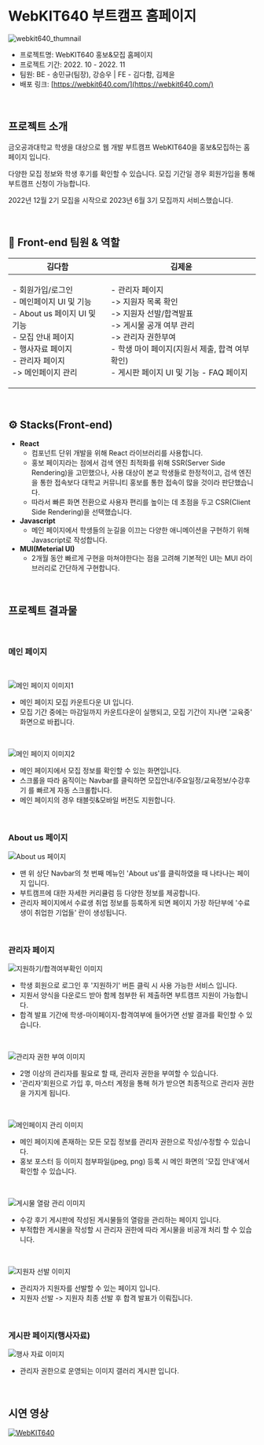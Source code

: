 # WebKIT640 부트캠프 홈페이지
![webkit640_thumnail](https://img1.daumcdn.net/thumb/R1280x0/?scode=mtistory2&fname=https%3A%2F%2Fblog.kakaocdn.net%2Fdn%2FdqVnxr%2Fbtstnw3qLub%2F4LYA8TEK4ce3sRy6vWG9E0%2Fimg.png)

* 프로젝트명: WebKIT640 홍보&모집 홈페이지
* 프로젝트 기간: 2022. 10 - 2022. 11
* 팀원: BE - 송민규(팀장), 강승우 | FE - 김다함, 김제윤
* 배포 링크: [https://webkit640.com/](https://webkit640.com/)

<br/>

## 프로젝트 소개
금오공과대학교 학생을 대상으로 웹 개발 부트캠프 WebKIT640을 홍보&모집하는 홈페이지 입니다.

다양한 모집 정보와 학생 후기를 확인할 수 있습니다. 모집 기간일 경우 회원가입을 통해 부트캠프 신청이 가능합니다.

2022년 12월 2기 모집을 시작으로 2023년 6월 3기 모집까지 서비스했습니다.

<br/>

## 💼 Front-end 팀원 & 역할

|  김다함 | 김제윤 |
| :----------------------: | :----------------------: |
| <p align="left"> - 회원가입/로그인 <br/> - 메인페이지 UI 및 기능 <br/> - About us 페이지 UI 및 기능 <br/> - 모집 안내 페이지 <br/> - 행사자료 페이지 <br/> - 관리자 페이지 <br/> -> 메인페이지 관리 </p> | <p align="left">- 관리자 페이지 <br/> -> 지원자 목록 확인 <br/> -> 지원자 선발/합격발표 <br/> -> 게시물 공개 여부 관리 <br/> -> 관리자 권한부여 <br/> - 학생 마이 페이지(지원서 제출, 합격 여부 확인) <br/> - 게시판 페이지 UI 및 기능 - FAQ 페이지 </p> |

<br/>

## ⚙️ Stacks(Front-end)

* **React**
  * 컴포넌트 단위 개발을 위해 React 라이브러리를 사용합니다.
  * 홍보 페이지라는 점에서 검색 엔진 최적화를 위해 SSR(Server Side Rendering)을 고민했으나, 사용 대상이 본교 학생들로 한정적이고, 검색 엔진을 통한 접속보다 대학교 커뮤니티 홍보를 통한 접속이 많을 것이라 판단했습니다.
  * 따라서 빠른 화면 전환으로 사용자 편리를 높이는 데 초점을 두고 CSR(Client Side Rendering)을 선택했습니다.
* **Javascript**
  * 메인 페이지에서 학생들의 눈길을 이끄는 다양한 애니메이션을 구현하기 위해 Javascript로 작성합니다.
* **MUI(Meterial UI)**
  * 2개월 동안 빠르게 구현을 마쳐야한다는 점을 고려해 기본적인 UI는 MUI 라이브러리로 간단하게 구현합니다.

<br/>

## 프로젝트 결과물

<br/>

### 메인 페이지

<br/>

![메인 페이지 이미지1](https://img1.daumcdn.net/thumb/R1280x0/?scode=mtistory2&fname=https%3A%2F%2Fblog.kakaocdn.net%2Fdn%2FuVI7V%2FbtsteSNXxdt%2F0FIcAvXFYJBFriKL0Ij6M0%2Fimg.png)

* 메인 페이지 모집 카운트다운 UI 입니다.
* 모집 기간 중에는 마감일까지 카운트다운이 실행되고, 모집 기간이 지나면 '교육중' 화면으로 바뀝니다.

<br/>

![메인 페이지 이미지2](https://img1.daumcdn.net/thumb/R1280x0/?scode=mtistory2&fname=https%3A%2F%2Fblog.kakaocdn.net%2Fdn%2FeuKeXD%2Fbtstg3Bl1tN%2FkQ5POiEggOjpL6g0jfUB8K%2Fimg.png)

* 메인 페이지에서 모집 정보를 확인할 수 있는 화면입니다.
* 스크롤을 따라 움직이는 Navbar를 클릭하면 모집안내/주요일정/교육정보/수강후기 를 빠르게 자동 스크롤합니다.
* 메인 페이지의 경우 태블릿&모바일 버전도 지원합니다.

<br/>

### About us 페이지

![About us 페이지](https://img1.daumcdn.net/thumb/R1280x0/?scode=mtistory2&fname=https%3A%2F%2Fblog.kakaocdn.net%2Fdn%2FyWlZr%2FbtstfmBkwxP%2FCvvg3aiBXh3Lsc6pLNZgmK%2Fimg.png)

* 맨 위 상단 Navbar의 첫 번째 메뉴인 'About us'를 클릭하였을 때 나타나는 페이지 입니다.
* 부트캠프에 대한 자세한 커리큘럼 등 다양한 정보를 제공합니다.
* 관리자 페이지에서 수료생 취업 정보를 등록하게 되면 페이지 가장 하단부에 '수료생이 취업한 기업들' 란이 생성됩니다.

<br/>

### 관리자 페이지

![지원하기/합격여부확인 이미지](https://img1.daumcdn.net/thumb/R1280x0/?scode=mtistory2&fname=https%3A%2F%2Fblog.kakaocdn.net%2Fdn%2Fn6dXz%2FbtstkUcUowL%2FDQn3iXNOxVR2BsH1OzveKK%2Fimg.png)
* 학생 회원으로 로그인 후 '지원하기' 버튼 클릭 시 사용 가능한 서비스 입니다.
* 지원서 양식을 다운로드 받아 함께 첨부한 뒤 제출하면 부트캠프 지원이 가능합니다.
* 합격 발표 기간에 학생-마이페이지-합격여부에 들어가면 선발 결과를 확인할 수 있습니다.

<br/>

![관리자 권한 부여 이미지](https://img1.daumcdn.net/thumb/R1280x0/?scode=mtistory2&fname=https%3A%2F%2Fblog.kakaocdn.net%2Fdn%2FblrDC5%2FbtstkXna3zh%2FPW76Z1grbmkfo7fUMZINbk%2Fimg.png)
* 2명 이상의 관리자를 필요로 할 때, 관리자 권한을 부여할 수 있습니다.
* '관리자'회원으로 가입 후, 마스터 계정을 통해 허가 받으면 최종적으로 관리자 권한을 가지게 됩니다.

<br/>

![메인페이지 관리 이미지](https://img1.daumcdn.net/thumb/R1280x0/?scode=mtistory2&fname=https%3A%2F%2Fblog.kakaocdn.net%2Fdn%2Fb2vWqR%2FbtstfcyNi0c%2Full1IP0qq9b5Hx9l6XVsK0%2Fimg.png)
* 메인 페이지에 존재하는 모든 모집 정보를 관리자 권한으로 작성/수정할 수 있습니다.
* 홍보 포스터 등 이미지 첨부파일(jpeg, png) 등록 시 메인 화면의 '모집 안내'에서 확인할 수 있습니다.

<br/>

![게시물 열람 관리 이미지](https://img1.daumcdn.net/thumb/R1280x0/?scode=mtistory2&fname=https%3A%2F%2Fblog.kakaocdn.net%2Fdn%2FbvYCkx%2Fbtstlny8rvn%2FB3pgQdzq6jpYxSoETH0Wtk%2Fimg.png)
* 수강 후기 게시판에 작성된 게시물들의 열람을 관리하는 페이지 입니다.
* 부적합한 게시물을 작성할 시 관리자 권한에 따라 게시물을 비공개 처리 할 수 있습니다.

<br/>

![지원자 선발 이미지](https://img1.daumcdn.net/thumb/R1280x0/?scode=mtistory2&fname=https%3A%2F%2Fblog.kakaocdn.net%2Fdn%2FWlVl3%2FbtstbbmRUF3%2FgX0dGp7H8dUIKSmR4MPEok%2Fimg.png)
* 관리자가 지원자를 선발할 수 있는 페이지 입니다.
* 지원자 선발 -> 지원자 최종 선발 후 합격 발표가 이뤄집니다.

<br/>

### 게시판 페이지(행사자료)

![행사 자료 이미지](https://img1.daumcdn.net/thumb/R1280x0/?scode=mtistory2&fname=https%3A%2F%2Fblog.kakaocdn.net%2Fdn%2Fb161aQ%2FbtstlJ9Wh6U%2F4YXtMGRJ6npHd8jxJo76UK%2Fimg.png)
* 관리자 권한으로 운영되는 이미지 갤러리 게시판 입니다.

<br/>

## 시연 영상

[![WebKIT640](http://img.youtube.com/vi/JHYD_qcCGSw/0.jpg)](https://youtu.be/JHYD_qcCGSw)

<br/><br/>
